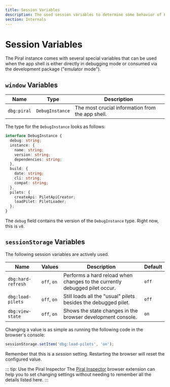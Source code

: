 ```yaml
---
title: Session Variables
description: The used session variables to determine some behavior of Piral.
section: Internals
---
```


# Session Variables

The Piral instance comes with several special variables that can be used when the app shell is either directly in debugging mode or consumed via the development package ("emulator mode").

## `window` Variables

| Name        | Type            | Description                                      |
|-------------|-----------------|--------------------------------------------------|
| `dbg:piral` | `DebugInstance` | The most crucial information from the app shell. |

The type for the `DebugInstance` looks as follows:

```ts
interface DebugInstance {
  debug: string;
  instance: {
    name: string;
    version: string;
    dependencies: string;
  },
  build: {
    date: string;
    cli: string;
    compat: string;
  },
  pilets: {
    createApi: PiletApiCreator;
    loadPilet: PiletLoader;
  };
}
```

The `debug` field contains the version of the `DebugInstance` type. Right now, this is `v0`.

## `sessionStorage` Variables

The following session variables are actively used.

| Name               | Values      | Description                                                                | Default |
|--------------------|-------------|----------------------------------------------------------------------------|---------|
| `dbg:hard-refresh` | `off`, `on` | Performs a hard reload when changes to the currently debugged pilet occur. | `off`   |
| `dbg:load-pilets`  | `off`, `on` | Still loads all the "usual" pilets besides the debugged pilet.             | `off`   |
| `dbg:view-state`   | `off`, `on` | Shows the state changes in the browser development console.                | `on`    |

Changing a value is as simple as running the following code in the browser's console:

```ts
sessionStorage.setItem('dbg:load-pilets', 'on');
```

Remember that this is a *session* setting. Restarting the browser will reset the configured value.

::: tip: Use the Piral Inspector
The [Piral Inspector](https://github.com/smapiot/piral-inspector) browser extension can help you to set changing settings without needing to remember all the details listed here.
:::
